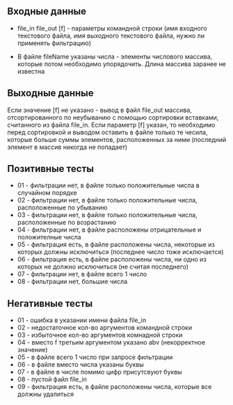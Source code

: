 ## Входные данные

- file_in file_out [f] - параметры командной строки (имя входного текстового файла, имя выходного текстового файла, нужно ли применять фильтрацию)

- В файле fileName указаны числа - элементы числового массива, которые потом необходимо упорядочить. Длина массива заранее не известна

## Выходные данные

Если значение [f] не указано - вывод в файл file_out массива, отсортированного по неубыванию с помощью сортировки вставками, считанного из файла file_in. Если параметр [f] указан, то необходимо перед сортировкой и выводом оставить в файле только те чесила, которые больше суммы элементов, расположенных за ними (последний элемент в массив никогда не попадает)

## Позитивные тесты
- 01 - фильтрации нет, в файле только положительные числа в случайном порядке
- 02 - фильтрации нет, в файле только положительные числа, расположенные по убыванию
- 03 - фильтрации нет, в файле только положительные числа, расположенные по возрастанию 
- 04 - фильтрации нет, в файле расположены отрицательные и положителные числа
- 05 - фильтрация есть, в файле расположены числа, некоторые из которых должны исключиться (последнее число тоже исключается)
- 06 - фильтрация есть, в файле расположены числа, ни одно из которых не должно исключиться (не считая последнего)
- 07 - фильтрации нет, в файле всего 1 число
- 08 - фильтрации нет, большие числа

## Негативные тесты
- 01 - ошибка в указании имени файла file_in
- 02 - недостаточное кол-во аргументов командной строки
- 03 - избыточное кол-во аргументов комнадной строки
- 04 - вместо f третьим аргументом указано abv (некорректное значение)
- 05 - в файле всего 1 число при запросе фильтрации
- 06 - в файле вместо числа указаны буквы
- 07 - в файле в числе помимо цифр присутсвуют буквы
- 08 - пустой файл file_in
- 09 - фильтрация есть, в файле расположены числа, которые все должны удалиться
